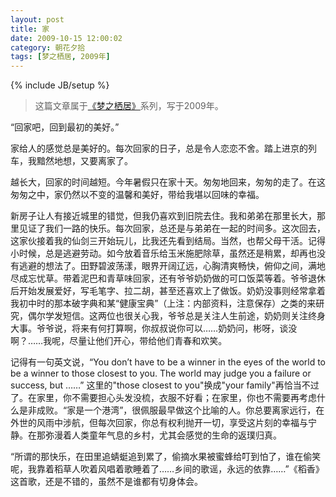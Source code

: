 ```yaml
---
layout: post
title: 家
date: 2009-10-15 12:00:02
category: 朝花夕拾
tags: [梦之栖居, 2009年]
---
```

{% include JB/setup %}

> 这篇文章属于[《梦之栖居》](/posts/where-the-dreams-reside/)系列，写于2009年。
	
<!--more-->

“回家吧，回到最初的美好。”

家给人的感觉总是美好的。每次回家的日子，总是令人恋恋不舍。踏上进京的列车，我黯然地想，又要离家了。

越长大，回家的时间越短。今年暑假只在家十天。匆匆地回来，匆匆的走了。在这匆匆之中，家仍然以不变的温馨和美好，带给我堪以回味的幸福。

新房子让人有接近城里的错觉，但我仍喜欢到旧院去住。我和弟弟在那里长大，那里见证了我们一路的快乐。每次回家，总还是与弟弟在一起的时间多。这次回去，这家伙接着我的仙剑三开始玩儿，比我还先看到结局。当然，也帮父母干活。记得小时候，总是逃避劳动。如今放着音乐给玉米施肥除草，虽然还是稍累，却再也没有逃避的想法了。田野碧波荡漾，眼界开阔辽远，心胸清爽畅快，俯仰之间，满地尽成忘忧草。带着泥巴和青草味回家，还有爷爷奶奶做的可口饭菜等着。爷爷退休后开始发展爱好，写毛笔字、拉二胡，甚至还喜欢上了做饭。奶奶没事则经常拿着我初中时的那本破字典和某“健康宝典”（上注：内部资料，注意保存）之类的来研究，偶尔学发短信。这两位也很关心我，爷爷总是关注人生前途，奶奶则关注终身大事。爷爷说，将来有何打算啊，你叔叔说你可以……奶奶问，彬呀，谈没啊？……我呢，尽量让他们开心，带给他们青春和欢笑。

记得有一句英文说，“You don’t have to be a winner in the eyes of the world to be a winner to those closest to you. The world may judge you a failure or success, but ……” 这里的"those closest to you"换成"your family"再恰当不过了。在家里，你不需要担心头发没梳，衣服不好看；在家里，你也不需要再考虑什么是非成败。“家是一个港湾”，很佩服最早做这个比喻的人。你总要离家远行，在外世的风雨中涉航，但每次回家，你总有权利抛开一切，享受这片刻的幸福与宁静。在那弥漫着人类童年气息的乡村，尤其会感觉的生命的返璞归真。

“所谓的那快乐，在田里追蜻蜓追到累了，偷摘水果被蜜蜂给叮到怕了，谁在偷笑呢，我靠着稻草人吹着风唱着歌睡着了……乡间的歌谣，永远的依靠……”《稻香》这首歌，还是不错的，虽然不是谁都有切身体会。